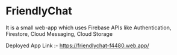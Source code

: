 # FriendlyChat
It is a small web-app which uses Firebase APIs like Authentication, Firestore, Cloud Messaging, Cloud Storage

Deployed App Link :- https://friendlychat-f4480.web.app/
